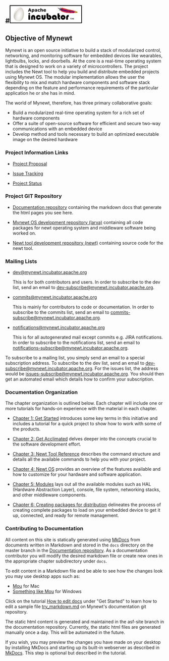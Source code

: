 #![ASF Incubator Project](images/egg-logo.png)
---

## Objective of Mynewt 


Mynewt is an open source initiative to build a stack of modularized control, networking, and monitoring software for embedded devices like wearables, lightbulbs, locks, and doorbells. At the core is a real-time operating system that is designed to work on a variety of microcontrollers. The project includes the Newt tool to help you build and distribute embedded projects using Mynewt OS. The modular implementation allows the user the flexibility to mix and match hardware components and software stack depending on the feature and performance requirements of the particular application he or she has in mind.

The world of Mynewt, therefore, has three primary collaborative goals:

* Build a modularized real-time operating system for a rich set of hardware components
* Offer a suite of open-source software for efficient and secure two-way communications with an embedded device
* Develop method and tools necessary to build an optimized executable image on the desired hardware

### Project Information Links

  * [Project Proposal](https://wiki.apache.org/incubator/MynewtProposal)

  * [Issue Tracking](https://issues.apache.org/jira/browse/MYNEWT/?selectedTab=com.atlassian.jira.jira-projects-plugin:summary-panel)

  * [Project Status](http://incubator.apache.org/projects/mynewt.html)


### Project GIT Repository

* [Documentation repository](https://git-wip-us.apache.org/repos/asf/incubator-mynewt-site.git) containing the markdown docs that generate the html pages you see here.

* [Mynewt OS development repository (larva)](https://git-wip-us.apache.org/repos/asf/incubator-mynewt-larva.git) containing all code packages for newt operating system and middleware software being worked on.

* [Newt tool development repository (newt)](https://git-wip-us.apache.org/repos/asf/incubator-mynewt-newt.git) containing source code for the newt tool.


### Mailing Lists

* dev@mynewt.incubator.apache.org 

    This is for both contributors and users. In order to subscribe to the dev list, send an email to dev-subscribe@mynewt.incubator.apache.org.
    
* commits@mynewt.incubator.apache.org

    This is mainly for contributors to code or documentation. In order to subscribe to the commits list, send an email to commits-subscribe@mynewt.incubator.apache.org.
    
* notifications@mynewt.incubator.apache.org

    This is for all autogenerated mail except commits e.g. JIRA notifications. In order to subscribe to the notifications list, send an email to notifications-subscribe@mynewt.incubator.apache.org. 

To subscribe to a mailing list, you simply send an email to a special subscription address. To subscribe to the dev list, send an email to dev-subscribe@mynewt.incubator.apache.org. For the issues list, the address would be issues-subscribe@mynewt.incubator.apache.org. You should then get an automated email which details how to confirm your subscription.

### Documentation Organization

The chapter organization is outlined below. Each chapter will include one or more tutorials for hands-on experience with the material in each chapter. 

* [Chapter 1: Get Started](chapter1/newt_concepts.md) introduces some key terms in this initiative and includes a tutorial for a quick project to show how to work with some of the products.

* [Chapter 2: Get Acclimated](chapter2/vocabulary.md) delves deeper into the concepts crucial to the software development effort. 

* [Chapter 3: Newt Tool Reference](chapter3/newt_ops.md) describes the command structure and details all the available commands to help you with your project. 

* [Chapter 4: Newt OS](chapter4/mynewt_os.md) provides an overview of the features available and how to customize for your hardware and software application.

* [Chapter 5: Modules](chapter5/console.md) lays out all the available modules such as HAL (Hardware Abstraction Layer), console, file system, networking stacks, and other middleware components.

* [Chapter 6: Creating packages for distribution](chapter6/dist.md) delineates the process of creating complete packages to load on your embedded device to get it up, connected, and ready for remote management.

### Contributing to Documentation

All content on this site is statically generated using [MkDocs](http://www.mkdocs.org) from documents written in Markdown and stored in the `docs` directory on the master branch in the [Documentation repository](https://git-wip-us.apache.org/repos/asf/incubator-mynewt-site.git). As a documentation contributor you will modify the desired markdown file or create new ones in the appropriate chapter subdirectory under `docs`. 

To edit content in a Markdown file and be able to see how the changes look you may use desktop apps such as:

* [Mou](http://25.io/mou/) for Mac
* [Something like Mou](http://alternativeto.net/software/mou/?platform=windows) for Windows

Click on the tutorial [How to edit docs](chapter1/how_to_edit_docs.md) under "Get Started" to learn how to edit a sample file [try_markdown.md](chapter1/try_markdown.md) on Mynewt's documentation git repository.

The static html content is generated and maintained in the asf-site branch in the documentation repository. Currently, the static html files are generated manually once a day. This will be automated in the future.

If you wish, you may preview the changes you have made on your desktop by installing MkDocs and starting up its built-in webserver as described in [MkDocs](http://www.mkdocs.org). This step is optional but described in the tutorial.


